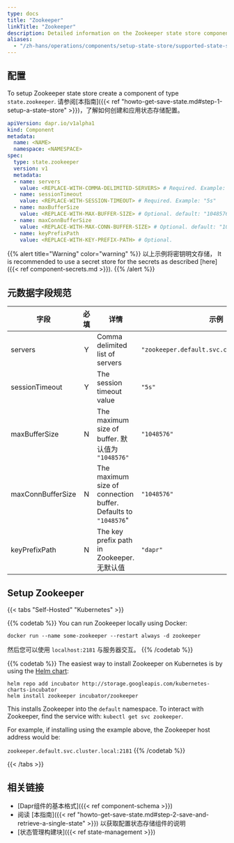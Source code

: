 ```yaml
---
type: docs
title: "Zookeeper"
linkTitle: "Zookeeper"
description: Detailed information on the Zookeeper state store component
aliases:
  - "/zh-hans/operations/components/setup-state-store/supported-state-stores/setup-zookeeper/"
---
```


## 配置

To setup Zookeeper state store create a component of type `state.zookeeper`. 请参阅[本指南]({{< ref "howto-get-save-state.md#step-1-setup-a-state-store" >}})，了解如何创建和应用状态存储配置。

```yaml
apiVersion: dapr.io/v1alpha1
kind: Component
metadata:
  name: <NAME>
  namespace: <NAMESPACE>
spec:
  type: state.zookeeper
  version: v1
  metadata:
  - name: servers
    value: <REPLACE-WITH-COMMA-DELIMITED-SERVERS> # Required. Example: "zookeeper.default.svc.cluster.local:2181"
  - name: sessionTimeout
    value: <REPLACE-WITH-SESSION-TIMEOUT> # Required. Example: "5s"
  - name: maxBufferSize
    value: <REPLACE-WITH-MAX-BUFFER-SIZE> # Optional. default: "1048576"
  - name: maxConnBufferSize
    value: <REPLACE-WITH-MAX-CONN-BUFFER-SIZE> # Optional. default: "1048576"
  - name: keyPrefixPath
    value: <REPLACE-WITH-KEY-PREFIX-PATH> # Optional.
```

{{% alert title="Warning" color="warning" %}}
以上示例将密钥明文存储， It is recommended to use a secret store for the secrets as described [here]({{< ref component-secrets.md >}}).
{{% /alert %}}

## 元数据字段规范

| 字段                | 必填 | 详情                                                             | 示例                                           |
| ----------------- |:--:| -------------------------------------------------------------- | -------------------------------------------- |
| servers           | Y  | Comma delimited list of servers                                | `"zookeeper.default.svc.cluster.local:2181"` |
| sessionTimeout    | Y  | The session timeout value                                      | `"5s"`                                       |
| maxBufferSize     | N  | The maximum size of buffer. 默认值为 `"1048576"`                   | `"1048576"`                                  |
| maxConnBufferSize | N  | The maximum size of connection buffer. Defaults to `"1048576`" | `"1048576"`                                  |
| keyPrefixPath     | N  | The key prefix path in Zookeeper. 无默认值                         | `"dapr"`                                     |

## Setup Zookeeper

{{< tabs "Self-Hosted" "Kubernetes" >}}

{{% codetab %}}
You can run Zookeeper locally using Docker:

```
docker run --name some-zookeeper --restart always -d zookeeper
```

然后您可以使用 `localhost:2181` 与服务器交互。
{{% /codetab %}}

{{% codetab %}}
The easiest way to install Zookeeper on Kubernetes is by using the [Helm chart](https://github.com/helm/charts/tree/master/incubator/zookeeper):

```
helm repo add incubator http://storage.googleapis.com/kubernetes-charts-incubator
helm install zookeeper incubator/zookeeper
```

This installs Zookeeper into the `default` namespace. To interact with Zookeeper, find the service with: `kubectl get svc zookeeper`.

For example, if installing using the example above, the Zookeeper host address would be:

`zookeeper.default.svc.cluster.local:2181`
{{% /codetab %}}

{{< /tabs >}}


## 相关链接
- [Dapr组件的基本格式]({{< ref component-schema >}})
- 阅读 [本指南]({{< ref "howto-get-save-state.md#step-2-save-and-retrieve-a-single-state" >}}) 以获取配置状态存储组件的说明
- [状态管理构建块]({{< ref state-management >}})
